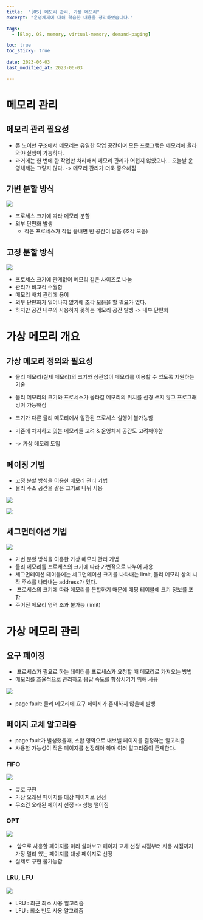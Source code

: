 ```yaml
---
title:  "[OS] 메모리 관리, 가상 메모리"
excerpt: "운영체제에 대해 학습한 내용을 정리하였습니다."

tags:
  - [Blog, OS, memory, virtual-memory, demand-paging]

toc: true
toc_sticky: true
 
date: 2023-06-03
last_modified_at: 2023-06-03

---
```


# 메모리 관리

## 메모리 관리 필요성

- 폰 노이만 구조에서 메모리는 유일한 작업 공간이며 모든 프로그램은 메모리에 올라와야 실행이 가능하다.
- 과거에는 한 번에 한 작업만 처리해서 메모리 관리가 어렵지 않았으나... 오늘날 운영체제는 그렇지 않다. -> 메모리 관리가 더욱 중요해짐

## 가변 분할 방식

![](https://velog.velcdn.com/images%2Fchappi%2Fpost%2F10167b30-9774-4cd8-9e3a-7c827b78c6d6%2F10.png)

- 프로세스 크기에 따라 메모리 분할
- 외부 단편화 발생
	- 작은 프로세스가 작업 끝내면 빈 공간이 남음 (조각 모음)

## 고정 분할 방식

![](https://velog.velcdn.com/images%2Fchappi%2Fpost%2F8cb0c72c-63ac-43ba-b9da-a61e2e1765a8%2F11.png)

- 프로세스 크기에 관계없이 메모리 같은 사이즈로 나눔
- 관리가 비교적 수월함
- 메모리 배치 관리에 용이
- 외부 단편화가 일어나지 않기에 조각 모음을 할 필요가 없다.
- 하지만 공간 내부의 사용하지 못하는 메모리 공간 발생 -> 내부 단편화

# 가상 메모리 개요

## 가상 메모리 정의와 필요성

- 물리 메모리(실제 메모리)의 크기와 상관없이 메모리를 이용할 수 있도록 지원하는 기술
- 물리 메모리의 크기와 프로세스가 올라갈 메모리의 위치를 신경 쓰지 않고 프로그래밍이 가능해짐

- 크기가 다른 물리 메모리에서 일관된 프로세스 실행이 불가능함
- 기존에 차지하고 잇는 메모리들 고려 & 운영체제 공간도 고려해야함
- -> 가상 메모리 도입

## 페이징 기법

- 고정 분할 방식을 이용한 메모리 관리 기법
- 물리 주소 공간을 같은 크기로 나눠 사용

![](https://media.vlpt.us/images/chappi/post/18f268bd-8da3-492a-b672-4f942a138294/3.png)

![](https://media.vlpt.us/images/chappi/post/e86d6063-3a61-470c-9473-d4211e091a5e/4.png)

## 세그먼테이션 기법

![](https://media.vlpt.us/images/chappi/post/fbec6326-787d-4c2b-8e67-0d10d1744311/1.png)

- 가변 분할 방식을 이용한 가상 메모리 관리 기법
- 물리 메모리를 프로세스의 크기에 따라 가변적으로 나누어 사용
- 세그먼테이션 테이블에는 세그먼테이션 크기를 나타내는 limit, 물리 메모리 상의 시작 주소를 나타내는 address가 있다.
-  프로세스의 크기에 따라 메모리를 분할하기 때문에 매핑 테이블에 크기 정보를 포함
- 주어진 메모리 영역 초과 불가능 (limit)

# 가상 메모리 관리

## 요구 페이징

-  프로세스가 필요로 하는 데이터를 프로세스가 요청할 때 메모리로 가져오는 방법
- 메모리를 효율적으로 관리하고 응답 속도를 향상시키기 위해 사용

![](https://velog.velcdn.com/cloudflare/chappi/16d526bb-ed18-4333-9cd2-54991053961b/6.png)

- page fault: 물리 메모리에 요구 페이지가 존재하지 않을때 발생

## 페이지 교체 알고리즘

- page fault가 발생했을때, 스왑 영역으로 내보낼 페이지를 결정하는 알고리즘
- 사용할 가능성이 적은 페이지를 선정해야 하며 여러 알고리즘이 존재한다.

### FIFO

![](https://velog.velcdn.com/images/chappi/post/7734ec14-98da-4784-8e26-163514b8021e/2.png)

- 큐로 구현
- 가장 오래된 페이지를 대상 페이지로 선정
- 무조건 오래된 페이지 선정 -> 성능 떨어짐

### OPT

![](https://velog.velcdn.com/images/chappi/post/0a5d69c4-4f0e-4157-93fd-d3a98da89175/3.png)

-  앞으로 사용할 페이지를 미리 살펴보고 페이지 교체 선정 시점부터 사용 시점까지 가장 멀리 있는 페이지를 대상 페이지로 선정
- 실제로 구현 불가능함

### LRU, LFU

![](https://velog.velcdn.com/images/chappi/post/59052632-0758-4eb0-bbdb-b51dce646b06/4.png)

- LRU : 최근 최소 사용 알고리즘
- LFU : 최소 빈도 사용 알고리즘